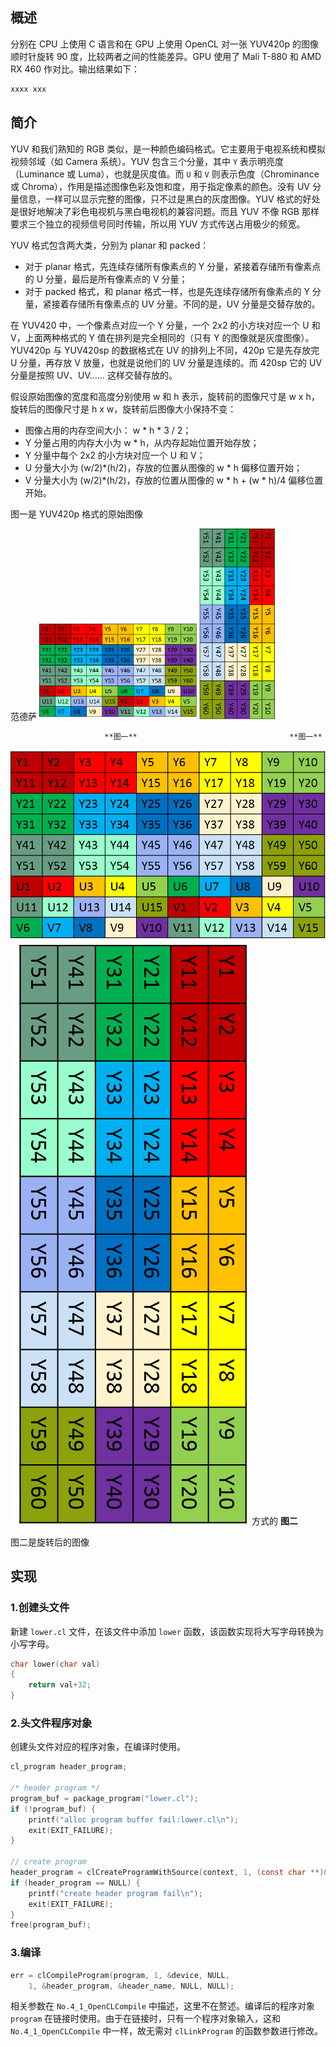 ## 概述
分别在 CPU 上使用 C 语言和在 GPU 上使用 OpenCL 对一张 YUV420p 的图像顺时针旋转 90 度，比较两者之间的性能差异。GPU 使用了 Mali T-880 和 AMD RX 460 作对比。输出结果如下：

```bash
xxxx xxx
```

## 简介
YUV 和我们熟知的 RGB 类似，是一种颜色编码格式。它主要用于电视系统和模拟视频邻域（如 Camera 系统）。YUV 包含三个分量，其中 `Y` 表示明亮度（Luminance 或 Luma），也就是灰度值。而 `U` 和 `V` 则表示色度（Chrominance 或 Chroma），作用是描述图像色彩及饱和度，用于指定像素的颜色。没有 UV 分量信息，一样可以显示完整的图像，只不过是黑白的灰度图像。YUV 格式的好处是很好地解决了彩色电视机与黑白电视机的兼容问题。而且 YUV 不像 RGB 那样要求三个独立的视频信号同时传输，所以用 YUV 方式传送占用极少的频宽。

YUV 格式包含两大类，分别为 planar 和 packed：
- 对于 planar 格式，先连续存储所有像素点的 Y 分量，紧接着存储所有像素点的 U 分量，最后是所有像素点的 V 分量；
- 对于 packed 格式，和 planar 格式一样，也是先连续存储所有像素点的 Y 分量，紧接着存储所有像素点的 UV 分量。不同的是，UV 分量是交替存放的。

在 YUV420 中，一个像素点对应一个 Y 分量，一个 2x2 的小方块对应一个 U 和 V，上面两种格式的 Y 值在排列是完全相同的（只有 Y 的图像就是灰度图像）。YUV420p 与 YUV420sp 的数据格式在 UV 的排列上不同，420p 它是先存放完 U 分量，再存放 V 放量，也就是说他们的 UV 分量是连续的。而 420sp 它的 UV 分量是按照 UV、UV…… 这样交替存放的。

假设原始图像的宽度和高度分别使用 w 和 h 表示，旋转前的图像尺寸是 w x h，旋转后的图像尺寸是 h x w，旋转前后图像大小保持不变：
- 图像占用的内存空间大小： w \* h * 3 / 2；
- Y 分量占用的内存大小为 w * h，从内存起始位置开始存放；
- Y 分量中每个 2x2 的小方块对应一个 U 和 V；
- U 分量大小为 (w/2)\*(h/2)，存放的位置从图像的 w * h 偏移位置开始；
- V 分量大小为 (w/2)\*(h/2)，存放的位置从图像的 w * h + (w * h)/4 偏移位置开始。

图一是 YUV420p 格式的原始图像


范德萨
<img src="image/YUV420p/image_yuv.png" width="50%" height="50%"><img src="image/YUV420p/image_y_rotated.png" width="25%" height="25%">
           
                         **图一**                                  **图一** 

![](image/YUV420p/image_yuv.png)
![](image/YUV420p/image_y_rotated.png)
方式的
**图二**

图二是旋转后的图像


## 实现
### 1.创建头文件
新建 `lower.cl` 文件，在该文件中添加 `lower` 函数，该函数实现将大写字母转换为小写字母。
```c
char lower(char val)
{
	return val+32;
}
```

### 2.头文件程序对象
创建头文件对应的程序对象，在编译时使用。
```c
cl_program header_program;

/* header program */
program_buf = package_program("lower.cl");
if (!program_buf) {
	printf("alloc program buffer fail:lower.cl\n");
	exit(EXIT_FAILURE);
}

// create program
header_program = clCreateProgramWithSource(context, 1, (const char **)&program_buf, NULL, &err);
if (header_program == NULL) {
	printf("create header program fail\n");
	exit(EXIT_FAILURE);
}
free(program_buf);
```

### 3.编译

```c
err = clCompileProgram(program, 1, &device, NULL,
	1, &header_program, &header_name, NULL, NULL);
```
相关参数在 `No.4_1_OpenCLCompile` 中描述，这里不在赘述。编译后的程序对象 `program` 在链接时使用。由于在链接时，只有一个程序对象输入，这和 `No.4_1_OpenCLCompile` 中一样，故无需对 `clLinkProgram` 的函数参数进行修改。


























